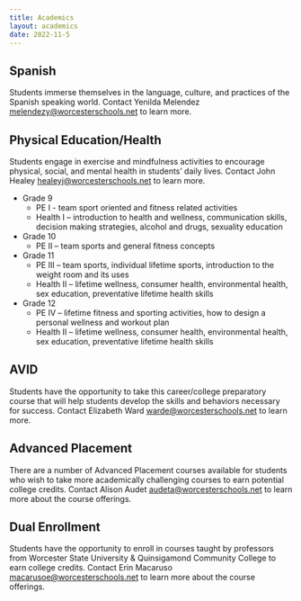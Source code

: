 ```yaml
---
title: Academics
layout: academics
date: 2022-11-5
---
```



## Spanish
Students immerse themselves in the language, culture, and practices of the Spanish speaking world. Contact Yenilda Melendez melendezy@worcesterschools.net to learn more.

## Physical Education/Health
Students engage in exercise and mindfulness activities to encourage physical, social, and mental health in students’ daily lives. Contact John Healey healeyj@worcesterschools.net to learn more.

* Grade 9
    * PE I - team sport oriented and fitness related activities
    * Health I –  introduction to health and wellness, communication skills, decision making strategies, alcohol and drugs, sexuality education 
* Grade 10
    * PE II – team sports and general fitness concepts
* Grade 11
    * PE III – team sports, individual lifetime sports, introduction to the weight room and its uses
    * Health II –  lifetime wellness, consumer health, environmental health, sex education, preventative lifetime health skills
* Grade 12
    * PE IV – lifetime fitness and sporting activities, how to design a personal wellness and workout plan
    * Health II –  lifetime wellness, consumer health, environmental health, sex education, preventative lifetime health skills

## AVID
Students have the opportunity to take this career/college preparatory course that will help students develop the skills and behaviors necessary for success. Contact Elizabeth Ward warde@worcesterschools.net to learn more.

## Advanced Placement
There are a number of Advanced Placement courses available for students who wish to take more academically challenging courses to earn potential college credits. Contact Alison Audet audeta@worcesterschools.net to learn more about the course offerings.

## Dual Enrollment
Students have the opportunity to enroll in courses taught by professors from Worcester State University & Quinsigamond Community College to earn college credits. Contact Erin Macaruso macarusoe@worcesterschools.net to learn more about the course offerings.

